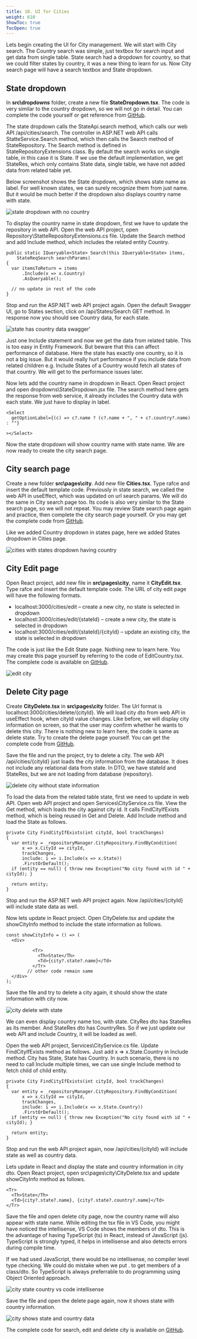 ```yaml
---
title: 10. UI for Cities
weight: 610
ShowToc: true
TocOpen: true
---
```


Lets begin creating the UI for City management. We will start with City search. The Country search was simple, just textbox for search input and get data from single table. State search had a dropdown for country, so that we could filter states by country, it was a new thing to learn for us. Now City search page will have a search textbox and State dropdown.

## State dropdown

In **src\dropdowns** folder, create a new file **StateDropdown.tsx**. The code is very similar to the country dropdown, so we will not go in detail. You can complete the code yourself or get reference from [GitHub](https://github.com/saqibrazzaq/efcorebeginner/blob/main/AddressBook/react-client/src/dropdowns/StateDropdown.tsx).

The state dropdown calls the StateApi.search method, which calls our web API /api/cities/search. The controller in ASP.NET web API calls StatteService.Search method, which then calls the Search method of StateRepository. The Search method is defined in StateRepositoryExtensions class. By default the search works on single table, in this case it is State. If we use the default implementation, we get StateRes, which only contains State data, single table, we have not added data from related table yet.

Below screenshot shows the State dropdown, which shows state name as label. For well known states, we can surely recognize them from just name. But it would be much better if the dropdown also displays country name with state.

![state dropdown with no country](/images/state-dropdown-with-no-country.jpg "state dropdown with no country")

To display the country name in state dropdown, first we have to update the repository in web API. Open the web API project, open Repository\StatteRepositoryExtensions.cs file. Update the Search method and add Include method, which includes the related entity Country.

```react
public static IQueryable<State> Search(this IQueryable<State> items,
    StateReqSearch searchParams)
{
  var itemsToReturn = items
      .Include(x => x.Country)
      .AsQueryable();

  // no update in rest of the code
}
```

Stop and run the ASP.NET web API project again. Open the default Swagger UI, go to States section, click on /api/States/Search GET method. In response now you should see Country data, for each state.

![state has country data swagger](/images/state-has-country-data-swagger.jpg "state has country data swagger")'

Just one Include statement and now we get the data from related table. This is too easy in Entity Framework. But beware that this can affect performance of database. Here the state has exactly one country, so it is not a big issue. But it would really hurt performance if you include data from related children e.g. Include States of a Country would fetch all states of that country. We will get to the performance issues later.

Now lets add the country name in dropdown in React. Open React project and open dropdowns\StateDropdown.jsx file. The search method here gets the response from web service, it already includes the Country data with each state. We just have to display in label.

```react
<Select
  getOptionLabel={(c) => c?.name ? (c?.name + ", " + c?.country?.name) : ""}
  
></Select>
```

Now the state dropdown will show country name with state name. We are now ready to create the city search page.

## City search page

Create a new folder **src\pages\city**. Add new file **Cities.tsx**. Type rafce and insert the default template code. Previously in state search, we called the web API in useEffect, which was updated on url search params. We will do the same in City search page too. Its code is also very similar to the State search page, so we will not repeat. You may review State search page again and practice, then complete the city search page yourself. Or you may get the complete code from [GitHub](https://github.com/saqibrazzaq/efcorebeginner/blob/main/AddressBook/react-client/src/pages/city/Cities.tsx).

Like we added Country dropdown in states page, here we added States dropdown in Cities page.

![cities with states dropdown having country](/images/cities-with-state-dropdown-having-country.jpg "cities with state dropdown having country")

## City Edit page

Open React project, add new file in **src\pages\city**, name it **CityEdit.tsx**. Type rafce and insert the default template code. The URL of city edit page will have the following formats.

- localhost:3000/cities/edit – create a new city, no state is selected in dropdown
- localhost:3000/cities/edit/{stateId} – create a new city, the state is selected in dropdown
- localhost:3000/cities/edit/{stateId}/{cityId} – update an existing city, the state is selected in dropdown


The code is just like the Edit State page. Nothing new to learn here. You may create this page yourself by referring to the code of EditCountry.tsx. The complete code is available on [GitHub](https://github.com/saqibrazzaq/efcorebeginner/blob/main/AddressBook/react-client/src/pages/city/CityEdit.tsx).

![edit city](/images/edit-city.jpg "edit city")

## Delete City page

Create **CityDelete.tsx** in **src\pages\city** folder. The Url format is localhost:3000/cities/delete/{cityId}. We will load city dto from web API in useEffect hook, when cityId value changes. Like before, we will display city information on screen, so that the user may confirm whether he wants to delete this city. There is nothing new to learn here, the code is same as delete state. Try to create the delete page yourself. You can get the complete code from [GitHub](https://github.com/saqibrazzaq/efcorebeginner/blob/main/AddressBook/react-client/src/pages/city/CityDelete.tsx).

Save the file and run the project, try to delete a city. The web API /api/cities/{cityId} just loads the city information from the database. It does not include any relational data from state. In DTO, we have stateId and StateRes, but we are not loading from database (repository).

![delete city without state information](/images/delete-city-without-state-information.jpg "delete city without state information")

To load the data from the related table state, first we need to update in web API. Open web API project and open Services\CityService.cs file. View the Get method, which loads the city against city id. It calls FindCityIfExists method, which is being reused in Get and Delete. Add Include method and load the State as follows.

```react
private City FindCityIfExists(int cityId, bool trackChanges)
{
  var entity = _repositoryManager.CityRepository.FindByCondition(
      x => x.CityId == cityId,
      trackChanges,
      include: i => i.Include(x => x.State))
      .FirstOrDefault();
  if (entity == null) { throw new Exception("No city found with id " + cityId); }

  return entity;
}
```

Stop and run the ASP.NET web API project again. Now /api/cities/{cityId} will include state data as well.

Now lets update in React project. Open CityDelete.tsx and update the showCityInfo method to include the state information as follows.

```react
const showCityInfo = () => (
  <div>
    
          <Tr>
            <Th>State</Th>
            <Td>{city?.state?.name}</Td>
          </Tr>
        // other code remain same
  </div>
);
```

Save the file and try to delete a city again, it should show the state information with city now.

![city delete with state](/images/city-delete-with-state.jpg "city delete with state")

We can even display country name too, with state. CityRes dto has StateRes as its member. And StateRes dto has CountryRes. So if we just update our web API and include Country, it will be loaded as well.

Open the web API project, Services\CityService.cs file. Update FindCityIfExists method as follows. Just add x => x.State.Country in Include method. City has State, State has Country. In such scenario, there is no need to call Include multiple times, we can use single Include method to fetch child of child entity.

```react
private City FindCityIfExists(int cityId, bool trackChanges)
{
  var entity = _repositoryManager.CityRepository.FindByCondition(
      x => x.CityId == cityId,
      trackChanges,
      include: i => i.Include(x => x.State.Country))
      .FirstOrDefault();
  if (entity == null) { throw new Exception("No city found with id " + cityId); }

  return entity;
}
```

Stop and run the web API project again, now /api/cities/{cityId} will include state as well as country data.

Lets update in React and display the state and country information in city dto. Open React project, open src\pages\city\CityDelete.tsx and update showCityInfo method as follows.

```react
<Tr>
  <Th>State</Th>
  <Td>{city?.state?.name}, {city?.state?.country?.name}</Td>
</Tr>
```

Save the file and open delete city page, now the country name will also appear with state name. While editing the tsx file in VS Code, you might have noticed the intellisense, VS Code shows the members of dto. This is the advantage of having TypeScript (ts) in React, instead of JavaScript (js). TypeScript is strongly typed, it helps in intellisense and also detects errors during compile time.

If we had used JavaScript, there would be no intellisense, no compiler level type checking. We could do mistake when we put . to get members of a class/dto. So TypeScript is always preferrable to do programming using Object Oriented approach.

![city state country vs code intellisense](/images/city-state-country-vs-code-intellisense.jpg "city state country vs code intellisense")

Save the file and open the delete page again, now it shows state with country information.

![city shows state and country data](/images/city-shows-state-and-country-data.jpg "city shows state and country data")

The complete code for search, edit and delete city is available on [GitHub](https://github.com/saqibrazzaq/efcorebeginner/tree/main/AddressBook/react-client/src/pages/city).